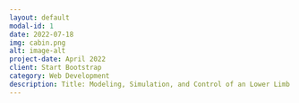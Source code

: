 ```yaml
---
layout: default
modal-id: 1
date: 2022-07-18
img: cabin.png
alt: image-alt
project-date: April 2022
client: Start Bootstrap
category: Web Development
description: Title: Modeling, Simulation, and Control of an Lower Limb Exoskeleton for Human Walking Augmentation<br><br>- Developed a human locomotion model based on multibody dynamics in Simulink/Simscape, which resulted a natural walking motion and provide a simulation framework for human-exoskeleton interaction.<br>- Designed a force control method with a Human Joint Torque Estimator and Exoskeleton Transparency Controller for active walking assistance, which shown the effective augmentation in the simulation.
---
```

